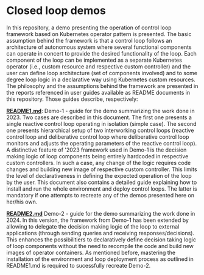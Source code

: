 # Closed loop demos
In this repository, a demo presenting the operation of control loop framework based on Kubernetes operator pattern is presented. The basic assumption behind the framework is that a control loop follows an architecture of autonomous system where several functional components can operate in concert to provide the desired functionality of the loop. Each component of the loop can be implemented as a separate Kubernetes operator (i.e., custom resource and respective custom controller) and the user can define loop architecture (set of components involved) and to some degree loop logic in a declarative way using Kubernetes custom resources. The philosophy and the assumptions behind the framework are presented in the reports referenced in user guides available as README documents in this repository. Those guides describe, respectively:

**[README1.md](./README1.md?ref_type=heads)**: Demo-1 - guide for the demo summarizing the work done in 2023. Two cases are described in this document. The first one presents a single reactive control loop operating in isolation (simple case). The second one presents hierarchical setup of two interworking control loops (reactive control loop and deliberative control loop where deliberative control loop monitors and adjusts the operating parameters of the reactive control loop). A distinctive feature of '2023 framework used in Demo-1 is the decision making logic of loop components being entirely hardcoded in respective custom controllers. In such a case, any change of the logic requires code changes and building new image of respective custom controller. This limits the level of declarativeness in defining the expected operation of the loop by the user. This document also contains a detailed guide explaining how to install and run the whole environment and deploy control loops. The latter is mandatory if one attempts to recreate any of the demos presented here on her/his own.

**[README2.md](./README2.md?ref_type=heads)** Demo-2 - guide for the demo summarizing the work done in 2024. In this version, the framework from Demo-1 has been extended by allowing to delegate the decision making logic of the loop to external applications (through sending queries and receiving responses/decisions). This enhances the possibilitiers to declaratively define decision taking logic of loop components without the need to recompile the code and build new images of operator containers. As mentioned before, mastering the installation of the environment and loop deployment process as outlined in README1.md is required to sucessfully recreate Demo-2.

